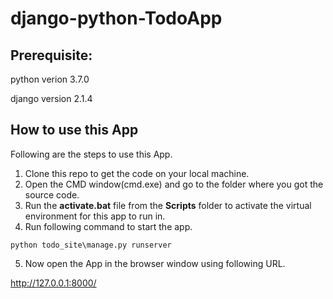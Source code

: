 # django-python-TodoApp

## Prerequisite:

python verion 3.7.0

django version 2.1.4

## How to use this App

Following are the steps to use this App.

1. Clone this repo to get the code on your local machine.
2. Open the CMD window(cmd.exe) and go to the folder where you got the source code.
3. Run the **activate.bat** file from the **Scripts** folder to activate the virtual environment for this app to run in.
4. Run following command to start the app.

`python todo_site\manage.py runserver`


5. Now open the App in the browser window using following URL.

http://127.0.0.1:8000/


